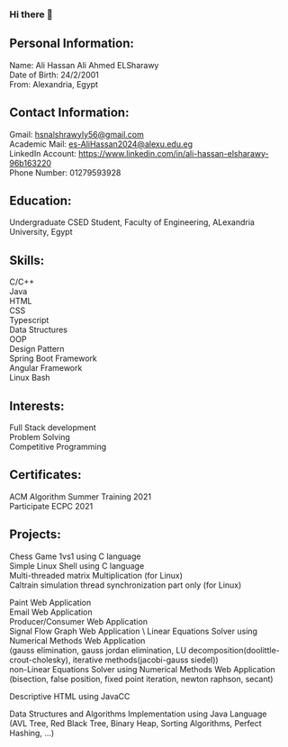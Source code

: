 ### Hi there 👋

## Personal Information:
   Name: Ali Hassan Ali Ahmed ELSharawy\
   Date of Birth: 24/2/2001\
   From: Alexandria, Egypt

## Contact Information:
   Gmail: hsnalshrawyly56@gmail.com\
   Academic Mail: es-AliHassan2024@alexu.edu.eg\
   LinkedIn Account: https://www.linkedin.com/in/ali-hassan-elsharawy-96b163220 \
   Phone Number: 01279593928

## Education:
   Undergraduate CSED Student, Faculty of Engineering, ALexandria University, Egypt
   
## Skills:
   C/C++\
   Java\
   HTML\
   CSS\
   Typescript\
   Data Structures\
   OOP\
   Design Pattern\
   Spring Boot Framework\
   Angular Framework\
   Linux Bash

## Interests:
   Full Stack development\
   Problem Solving\
   Competitive Programming

## Certificates:
   ACM Algorithm Summer Training 2021\
   Participate ECPC 2021

## Projects:
   Chess Game 1vs1 using C language\
   Simple Linux Shell using C language\
   Multi-threaded matrix Multiplication (for Linux)\
   Caltrain simulation thread synchronization part only (for Linux)

   Paint Web Application\
   Email Web Application\
   Producer/Consumer Web Application\
   Signal Flow Graph Web Application \ 
   Linear Equations Solver using Numerical Methods Web Application\
      (gauss elimination, gauss jordan elimination, LU decomposition(doolittle-crout-cholesky), iterative methods(jacobi-gauss siedel))\
   non-Linear Equations Solver using Numerical Methods Web Application\
      (bisection, false position, fixed point iteration, newton raphson, secant)

   Descriptive HTML using JavaCC

   Data Structures and Algorithms Implementation using Java Language\
      (AVL Tree, Red Black Tree, Binary Heap, Sorting Algorithms, Perfect Hashing, ...)

